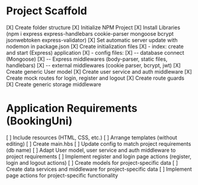 # Project Scaffold

[X] Create folder structure
[X] Initialize NPM Project
[X] Install Libraries (npm i express express-handlebars cookie-parser mongoose bcrypt jsonwebtoken express-validator)
[X] Set automatic server update with nodemon in package.json
[X] Create initialization files
[X] - index: create and start (Express) application
[X] - config files:
[X] -- database connect (Mongoose)
[X] -- Express middlewares (body-parser, static files, handlebars)
[X] -- external middlewares (cookie parser, bcrypt, jwt)
[X] Create generic User model
[X] Create user service and auth middleware
[X] Create mock routes for login, register and logout
[X] Create route guards
[X] Create generic storage middleware

# Application Requirements (BookingUni)

[ ] Include resources (HTML, CSS, etc.)
[ ] Arrange templates (without editing)
[ ] Create main.hbs
[ ] Update config to match project requirements (db name)
[ ] Adapt User model, user service and auth middleware to project requirements
[ ] Implement register and login page actions (register, login and logout actions)
[ ] Create models for project-specific data
[ ] Create data services and middleware for project-specific data
[ ] Implement page actions for project-specific functionality